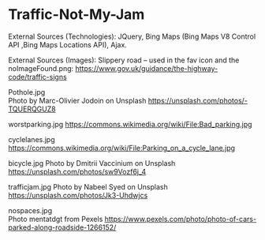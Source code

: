 # Traffic-Not-My-Jam
External Sources (Technologies):
JQuery,
Bing Maps (Bing Maps V8 Control API ,Bing Maps Locations API),
Ajax.

External Sources (Images):
Slippery road – used in the fav icon and the noImageFound.png: 
https://www.gov.uk/guidance/the-highway-code/traffic-signs 

Pothole.jpg  
Photo by Marc-Olivier Jodoin on Unsplash 
https://unsplash.com/photos/-TQUERQGUZ8 

worstparking.jpg 
https://commons.wikimedia.org/wiki/File:Bad_parking.jpg 

cyclelanes.jpg 
https://commons.wikimedia.org/wiki/File:Parking_on_a_cycle_lane.jpg 

bicycle.jpg 
Photo by Dmitrii Vaccinium on Unsplash 
https://unsplash.com/photos/sw9Vozf6j_4 

trafficjam.jpg 
Photo by Nabeel Syed on Unsplash 
https://unsplash.com/photos/Jk3-Uhdwjcs 

nospaces.jpg  
Photo mentatdgt from Pexels 
https://www.pexels.com/photo/photo-of-cars-parked-along-roadside-1266152/ 
